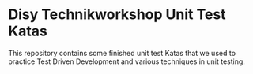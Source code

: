 Disy Technikworkshop Unit Test Katas
=================

This repository contains some finished unit test Katas that we used to practice Test Driven Development and various techniques in unit testing.

